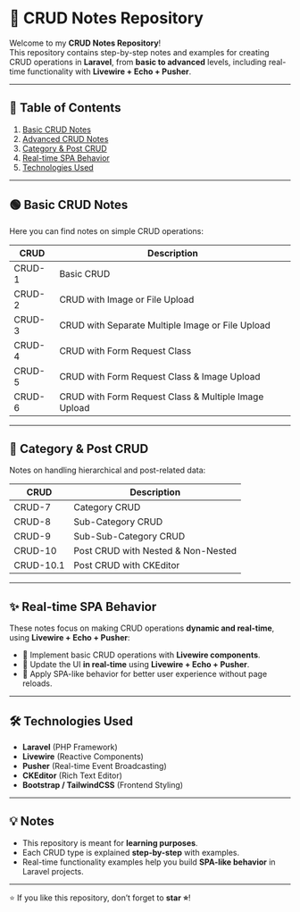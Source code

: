 # 📝 CRUD Notes Repository

Welcome to my **CRUD Notes Repository**!  
This repository contains step-by-step notes and examples for creating CRUD operations in **Laravel**, from **basic to advanced** levels, including real-time functionality with **Livewire + Echo + Pusher**.  

---

## 🚀 Table of Contents

1. [Basic CRUD Notes](#basic-crud-notes)  
2. [Advanced CRUD Notes](#advanced-crud-notes)  
3. [Category & Post CRUD](#category--post-crud)  
4. [Real-time SPA Behavior](#real-time-spa-behavior)  
5. [Technologies Used](#technologies-used)  

---

## 🟢 Basic CRUD Notes

Here you can find notes on simple CRUD operations:

| CRUD | Description |
|------|-------------|
| CRUD-1 | Basic CRUD |
| CRUD-2 | CRUD with Image or File Upload |
| CRUD-3 | CRUD with Separate Multiple Image or File Upload |
| CRUD-4 | CRUD with Form Request Class |
| CRUD-5 | CRUD with Form Request Class & Image Upload |
| CRUD-6 | CRUD with Form Request Class & Multiple Image Upload |

---

## 🔵 Category & Post CRUD

Notes on handling hierarchical and post-related data:

| CRUD | Description |
|------|-------------|
| CRUD-7 | Category CRUD |
| CRUD-8 | Sub-Category CRUD |
| CRUD-9 | Sub-Sub-Category CRUD |
| CRUD-10 | Post CRUD with Nested & Non-Nested |
| CRUD-10.1 | Post CRUD with CKEditor |

---

## ✨ Real-time SPA Behavior

These notes focus on making CRUD operations **dynamic and real-time**, using **Livewire + Echo + Pusher**:

- 🔹 Implement basic CRUD operations with **Livewire components**.  
- 🔹 Update the UI **in real-time** using **Livewire + Echo + Pusher**.  
- 🔹 Apply SPA-like behavior for better user experience without page reloads.

---

## 🛠 Technologies Used

- **Laravel** (PHP Framework)  
- **Livewire** (Reactive Components)  
- **Pusher** (Real-time Event Broadcasting)  
- **CKEditor** (Rich Text Editor)  
- **Bootstrap / TailwindCSS** (Frontend Styling)  

---

## 💡 Notes

- This repository is meant for **learning purposes**.  
- Each CRUD type is explained **step-by-step** with examples.  
- Real-time functionality examples help you build **SPA-like behavior** in Laravel projects.  

---

⭐ If you like this repository, don’t forget to **star ⭐**!
